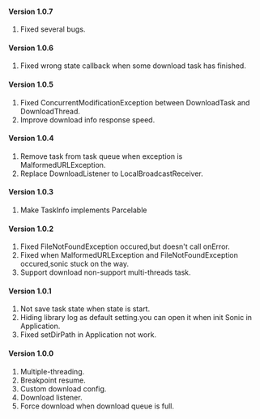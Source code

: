 #### Version 1.0.7
1. Fixed several bugs.

#### Version 1.0.6
1. Fixed wrong state callback when some download task has finished.

#### Version 1.0.5
1. Fixed ConcurrentModificationException between DownloadTask and DownloadThread.
2. Improve download info response speed.

#### Version 1.0.4
1. Remove task from task queue when exception is MalformedURLException.
2. Replace DownloadListener to LocalBroadcastReceiver.

#### Version 1.0.3
1. Make TaskInfo implements Parcelable

#### Version 1.0.2
1. Fixed FileNotFoundException occured,but doesn't call onError.
2. Fixed when MalformedURLException and FileNotFoundException occured,sonic stuck on the way.
3. Support download non-support multi-threads task.

#### Version 1.0.1
1. Not save task state when state is start.
2. Hiding library log as default setting.you can open it when init Sonic in Application.
3. Fixed setDirPath in Application not work.

#### Version 1.0.0
1. Multiple-threading.
2. Breakpoint resume.
3. Custom download config.
4. Download listener.
5. Force download when download queue is full.